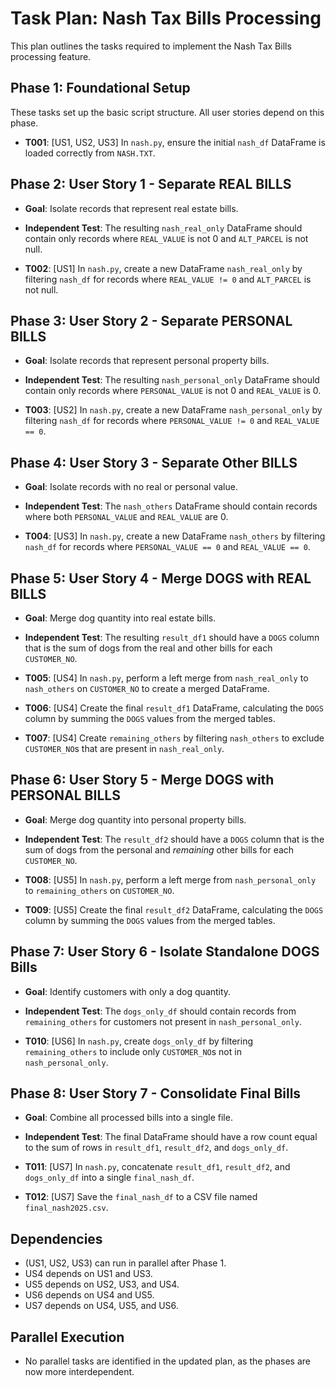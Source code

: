 # Task Plan: Nash Tax Bills Processing

This plan outlines the tasks required to implement the Nash Tax Bills processing feature.

## Phase 1: Foundational Setup

These tasks set up the basic script structure. All user stories depend on this phase.

- **T001**: [US1, US2, US3] In `nash.py`, ensure the initial `nash_df` DataFrame is loaded correctly from `NASH.TXT`.

## Phase 2: User Story 1 - Separate REAL BILLS

- **Goal**: Isolate records that represent real estate bills.
- **Independent Test**: The resulting `nash_real_only` DataFrame should contain only records where `REAL_VALUE` is not 0 and `ALT_PARCEL` is not null.

- **T002**: [US1] In `nash.py`, create a new DataFrame `nash_real_only` by filtering `nash_df` for records where `REAL_VALUE != 0` and `ALT_PARCEL` is not null.

## Phase 3: User Story 2 - Separate PERSONAL BILLS

- **Goal**: Isolate records that represent personal property bills.
- **Independent Test**: The resulting `nash_personal_only` DataFrame should contain only records where `PERSONAL_VALUE` is not 0 and `REAL_VALUE` is 0.

- **T003**: [US2] In `nash.py`, create a new DataFrame `nash_personal_only` by filtering `nash_df` for records where `PERSONAL_VALUE != 0` and `REAL_VALUE == 0`.

## Phase 4: User Story 3 - Separate Other BILLS

- **Goal**: Isolate records with no real or personal value.
- **Independent Test**: The `nash_others` DataFrame should contain records where both `PERSONAL_VALUE` and `REAL_VALUE` are 0.

- **T004**: [US3] In `nash.py`, create a new DataFrame `nash_others` by filtering `nash_df` for records where `PERSONAL_VALUE == 0` and `REAL_VALUE == 0`.

## Phase 5: User Story 4 - Merge DOGS with REAL BILLS

- **Goal**: Merge dog quantity into real estate bills.
- **Independent Test**: The resulting `result_df1` should have a `DOGS` column that is the sum of dogs from the real and other bills for each `CUSTOMER_NO`.

- **T005**: [US4] In `nash.py`, perform a left merge from `nash_real_only` to `nash_others` on `CUSTOMER_NO` to create a merged DataFrame.
- **T006**: [US4] Create the final `result_df1` DataFrame, calculating the `DOGS` column by summing the `DOGS` values from the merged tables.
- **T007**: [US4] Create `remaining_others` by filtering `nash_others` to exclude `CUSTOMER_NO`s that are present in `nash_real_only`.

## Phase 6: User Story 5 - Merge DOGS with PERSONAL BILLS

- **Goal**: Merge dog quantity into personal property bills.
- **Independent Test**: The `result_df2` should have a `DOGS` column that is the sum of dogs from the personal and *remaining* other bills for each `CUSTOMER_NO`.

- **T008**: [US5] In `nash.py`, perform a left merge from `nash_personal_only` to `remaining_others` on `CUSTOMER_NO`.
- **T009**: [US5] Create the final `result_df2` DataFrame, calculating the `DOGS` column by summing the `DOGS` values from the merged tables.

## Phase 7: User Story 6 - Isolate Standalone DOGS Bills

- **Goal**: Identify customers with only a dog quantity.
- **Independent Test**: The `dogs_only_df` should contain records from `remaining_others` for customers not present in `nash_personal_only`.

- **T010**: [US6] In `nash.py`, create `dogs_only_df` by filtering `remaining_others` to include only `CUSTOMER_NO`s not in `nash_personal_only`.

## Phase 8: User Story 7 - Consolidate Final Bills

- **Goal**: Combine all processed bills into a single file.
- **Independent Test**: The final DataFrame should have a row count equal to the sum of rows in `result_df1`, `result_df2`, and `dogs_only_df`.

- **T011**: [US7] In `nash.py`, concatenate `result_df1`, `result_df2`, and `dogs_only_df` into a single `final_nash_df`.
- **T012**: [US7] Save the `final_nash_df` to a CSV file named `final_nash2025.csv`.

## Dependencies
- (US1, US2, US3) can run in parallel after Phase 1.
- US4 depends on US1 and US3.
- US5 depends on US2, US3, and US4.
- US6 depends on US4 and US5.
- US7 depends on US4, US5, and US6.

## Parallel Execution
- No parallel tasks are identified in the updated plan, as the phases are now more interdependent.